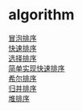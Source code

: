 # algorithm

<a href="https://github.com/tiancityycf/algorithm/blob/master/bubbleSort.php" target="_blank" >冒泡排序</a> </br>
<a href="https://github.com/tiancityycf/algorithm/blob/master/quickSort.php" target="_blank" >快速排序</a></br>
<a href="https://github.com/tiancityycf/algorithm/blob/master/selectSort.php" target="_blank" >选择排序</a></br>
<a href="https://github.com/tiancityycf/algorithm/blob/master/simpleQuickSort.php" target="_blank" >简单实现快速排序</a></br>
<a href="https://github.com/tiancityycf/algorithm/blob/master/shellSort.php" target="_blank" >希尔排序</a></br>
<a href="https://github.com/tiancityycf/algorithm/blob/master/mergeSort.php" target="_blank" >归并排序</a></br>
<a href="https://github.com/tiancityycf/algorithm/blob/master/heapSort.php" target="_blank" >堆排序</a></br>
